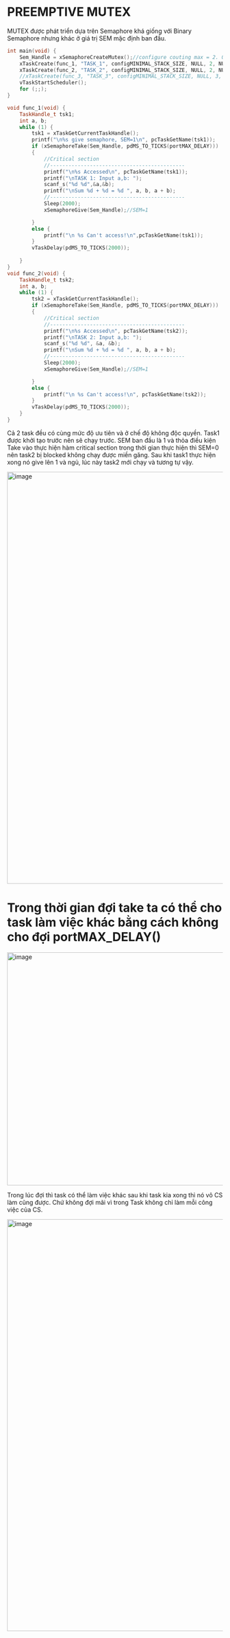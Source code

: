 # PREEMPTIVE MUTEX
MUTEX được phát triển dựa trên Semaphore khá giống với Binary Semaphore nhưng khác ở giá trị SEM mặc định ban đầu.
````cpp
int main(void) {
	Sem_Handle = xSemaphoreCreateMutex();//configure couting max = 2. O is has no semaphore intitial 
	xTaskCreate(func_1, "TASK_1", configMINIMAL_STACK_SIZE, NULL, 2, NULL);
	xTaskCreate(func_2, "TASK_2", configMINIMAL_STACK_SIZE, NULL, 2, NULL);
	//xTaskCreate(func_3, "TASK_3", configMINIMAL_STACK_SIZE, NULL, 3, NULL);
	vTaskStartScheduler();
	for (;;);
}

void func_1(void) {
	TaskHandle_t tsk1;
	int a, b;
	while (1) {
		tsk1 = xTaskGetCurrentTaskHandle();
		printf("\n%s give semaphore, SEM=1\n", pcTaskGetName(tsk1));
		if (xSemaphoreTake(Sem_Handle, pdMS_TO_TICKS(portMAX_DELAY)))
		{
			//Critical section 
			//--------------------------------------------
			printf("\n%s Accessed\n", pcTaskGetName(tsk1));
			printf("\nTASK 1: Input a,b: ");
			scanf_s("%d %d",&a,&b);
			printf("\nSum %d + %d = %d ", a, b, a + b);
			//--------------------------------------------
			Sleep(2000);
			xSemaphoreGive(Sem_Handle);//SEM=1

		}
		else {
			printf("\n %s Can't access!\n",pcTaskGetName(tsk1));
		}
		vTaskDelay(pdMS_TO_TICKS(2000));
		
	}
}
void func_2(void) {
	TaskHandle_t tsk2;
	int a, b;
	while (1) {
		tsk2 = xTaskGetCurrentTaskHandle();
		if (xSemaphoreTake(Sem_Handle, pdMS_TO_TICKS(portMAX_DELAY)))
		{
			//Critical section 
			//--------------------------------------------
			printf("\n%s Accessed\n", pcTaskGetName(tsk2));
			printf("\nTASK 2: Input a,b: ");
			scanf_s("%d %d", &a, &b);
			printf("\nSum %d + %d = %d ", a, b, a + b);
			//--------------------------------------------
			Sleep(2000);
			xSemaphoreGive(Sem_Handle);//SEM=1

		}
		else {
			printf("\n %s Can't access!\n", pcTaskGetName(tsk2));
		}
		vTaskDelay(pdMS_TO_TICKS(2000));
	}
}
````

Cả 2 task đều có cùng mức độ ưu tiên và ở chế độ không độc quyền. Task1 được khởi tạo trước nên sẽ chạy trước. SEM ban đầu là 1 và thỏa điều kiện Take vào thực hiện hàm critical section
trong thời gian thực hiện thì SEM=0 nên task2 bị blocked không chạy được miền găng. Sau khi task1 thực hiện xong nó give lên 1 và ngủ, lúc này task2 mới chạy và tương tự vậy.

<img width="960" alt="image" src="https://github.com/VTV02/FreeRTOS/assets/93756924/22dcb1bb-c956-4873-acbc-d93313b8f2c3">

# Trong thời gian đợi take ta có thể cho task làm việc khác bằng cách không cho đợi portMAX_DELAY()
<img width="543" alt="image" src="https://github.com/VTV02/FreeRTOS/assets/93756924/60b806de-0de1-4705-9129-47d4d72fea6b">

Trong lúc đợi thì task có thể làm việc khác sau khi task kia xong thì nó vô CS làm cũng được. Chứ không đợi mãi vì trong Task không chỉ làm mỗi công việc của CS.

<img width="960" alt="image" src="https://github.com/VTV02/FreeRTOS/assets/93756924/9258ef9f-edc1-4662-92ca-47595f3300f8">











